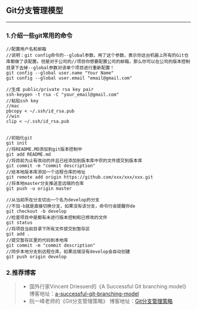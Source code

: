 ## Git分支管理模型
-------
###  1.介绍一些git常用的命令

```
//配置用户名和邮箱
//说明：git config命令的--global参数，用了这个参数，表示你这台机器上所有的Git仓库都做了该配置。但是对于公司的//项目你想要配置公司的邮箱，那么你可以在公司的版本控制目录下去掉--global参数对该单个项目进行重新配置！
git config --global user.name "Your Name"
git config --global user.email "email@gmail.com"

//生成 public/private rsa key pair
ssh-keygen -t rsa -C "your_email@gmail.com"
//粘贴ssh key
//mac
pbcopy < ~/.ssh/id_rsa.pub
//win
clip < ~/.ssh/id_rsa.pub


//初始化git
git init
//将README.MD添加到git版本控制中
git add README.md
//将目前为止有改动的并且已经添加到版本库中农的文件提交到版本库
git commit -m "commit description"
//给本地版本库添加一个远程仓库的地址
git remote add origin https://github.com/xxx/xxx/xxx.git
//将本地master分支推送至远端的仓库
git push -u origin master

//从当前所在分支切出一个名为develop的分支
//不加-b就是直接切换分支，如果没有该分支，命令行会提醒你de
git checkout -b develop
//检查项目中是都有未进行版本控制和已修改的文件
git status
//将项目当前目录下所有文件提交到暂存区
git add .
//提交暂存区里的代码到本地库
git commit -m "commit description"
//同步本地分支到远程仓库，如果远端没有develop会自动创建
git push origin develop
```

### 2.推荐博客


> * 国外行家Vincent Driessen的《A Successful Git branching model》
博客地址：[a-successful-git-branching-model](https://nvie.com/posts/a-successful-git-branching-model/)
> * 阮一峰老师的《Git分支管理策略》
博客地址：[Git分支管理策略](http://www.ruanyifeng.com/blog/2012/07/git.html)